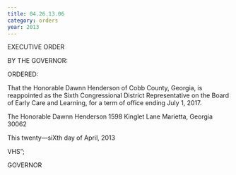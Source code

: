 ```yaml
---
title: 04.26.13.06
category: orders
year: 2013
---
```

 

EXECUTIVE ORDER

BY THE GOVERNOR:

ORDERED:

That the Honorable Dawnn Henderson of Cobb County, Georgia, is
reappointed as the Sixth Congressional District Representative on
the Board of Early Care and Learning, for a term of office ending
July 1, 2017.

The Honorable Dawnn Henderson
1598 Kinglet Lane
Marietta, Georgia 30062

This twenty—siXth day of April, 2013

VHS”;

GOVERNOR

